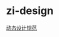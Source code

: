 # zi-design

[动态设计规范](https://github.com/Duodianzi/zi-design/wiki/2.1-Motion-Design-%E8%A7%84%E8%8C%83%E7%BB%BC%E8%BF%B0)
